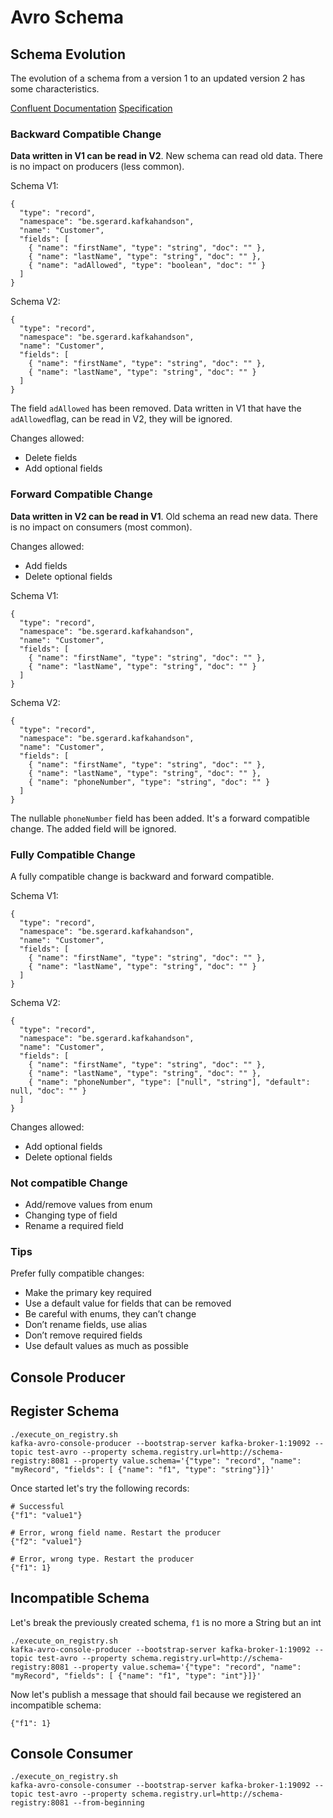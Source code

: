 # Avro Schema


## Schema Evolution

The evolution of a schema from a version 1 to an updated version 2 has some characteristics.

[Confluent Documentation](https://docs.confluent.io/platform/current/schema-registry/avro.html#backward-compatibility)
[Specification](https://avro.apache.org/docs/1.11.1/specification/_print/)


### Backward Compatible Change

**Data written in V1 can be read in V2**. New schema can read old data. There is no impact on producers (less common).

Schema V1: 
````
{
  "type": "record",
  "namespace": "be.sgerard.kafkahandson",
  "name": "Customer",
  "fields": [
    { "name": "firstName", "type": "string", "doc": "" },
    { "name": "lastName", "type": "string", "doc": "" },
    { "name": "adAllowed", "type": "boolean", "doc": "" }
  ]
}
````

Schema V2: 
````
{
  "type": "record",
  "namespace": "be.sgerard.kafkahandson",
  "name": "Customer",
  "fields": [
    { "name": "firstName", "type": "string", "doc": "" },
    { "name": "lastName", "type": "string", "doc": "" }
  ]
}
````

The field `adAllowed` has been removed. Data written in V1 that have the `adAllowed`flag, can be read in V2, they will be ignored.

Changes allowed:
* Delete fields
* Add optional fields


### Forward Compatible Change

**Data written in V2 can be read in V1**. Old schema an read new data. There is no impact on consumers (most common).

Changes allowed:
* Add fields
* Delete optional fields

Schema V1:
````
{
  "type": "record",
  "namespace": "be.sgerard.kafkahandson",
  "name": "Customer",
  "fields": [
    { "name": "firstName", "type": "string", "doc": "" },
    { "name": "lastName", "type": "string", "doc": "" }
  ]
}
````

Schema V2:
````
{
  "type": "record",
  "namespace": "be.sgerard.kafkahandson",
  "name": "Customer",
  "fields": [
    { "name": "firstName", "type": "string", "doc": "" },
    { "name": "lastName", "type": "string", "doc": "" },
    { "name": "phoneNumber", "type": "string", "doc": "" }
  ]
}
````

The nullable `phoneNumber` field has been added. It's a forward compatible change. The added field will be ignored.


### Fully Compatible Change

A fully compatible change is backward and forward compatible.

Schema V1:
````
{
  "type": "record",
  "namespace": "be.sgerard.kafkahandson",
  "name": "Customer",
  "fields": [
    { "name": "firstName", "type": "string", "doc": "" },
    { "name": "lastName", "type": "string", "doc": "" }
  ]
}
````

Schema V2:
````
{
  "type": "record",
  "namespace": "be.sgerard.kafkahandson",
  "name": "Customer",
  "fields": [
    { "name": "firstName", "type": "string", "doc": "" },
    { "name": "lastName", "type": "string", "doc": "" },
    { "name": "phoneNumber", "type": ["null", "string"], "default": null, "doc": "" }
  ]
}
````

Changes allowed:
* Add optional fields
* Delete optional fields


### Not compatible Change

- Add/remove values from enum
- Changing type of field
- Rename a required field


### Tips

Prefer fully compatible changes:
- Make the primary key required
- Use a default value for fields that can be removed
- Be careful with enums, they can’t change
- Don’t rename fields, use alias
- Don’t remove required fields
- Use default values as much as possible


## Console Producer


## Register Schema 

````
./execute_on_registry.sh 
kafka-avro-console-producer --bootstrap-server kafka-broker-1:19092 --topic test-avro --property schema.registry.url=http://schema-registry:8081 --property value.schema='{"type": "record", "name": "myRecord", "fields": [ {"name": "f1", "type": "string"}]}'
````

Once started let's try the following records:
````
# Successful
{"f1": "value1"}

# Error, wrong field name. Restart the producer
{"f2": "value1"}

# Error, wrong type. Restart the producer
{"f1": 1}
````


## Incompatible Schema

Let's break the previously created schema, ``f1`` is no more a String but an int

````
./execute_on_registry.sh 
kafka-avro-console-producer --bootstrap-server kafka-broker-1:19092 --topic test-avro --property schema.registry.url=http://schema-registry:8081 --property value.schema='{"type": "record", "name": "myRecord", "fields": [ {"name": "f1", "type": "int"}]}'
````

Now let's publish a message that should fail because we registered an incompatible schema:
````
{"f1": 1}
````


## Console Consumer

````
./execute_on_registry.sh 
kafka-avro-console-consumer --bootstrap-server kafka-broker-1:19092 --topic test-avro --property schema.registry.url=http://schema-registry:8081 --from-beginning
````